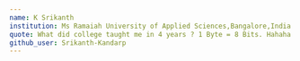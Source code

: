```yaml
---
name: K Srikanth 
institution: Ms Ramaiah University of Applied Sciences,Bangalore,India 🚩 
quote: What did college taught me in 4 years ? 1 Byte = 8 Bits. Hahaha XD
github_user: Srikanth-Kandarp
---
```


